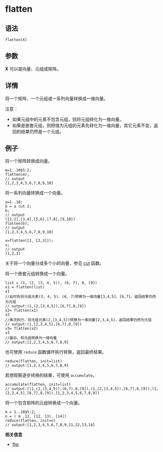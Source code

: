 # flatten

## 语法

`flatten(X)`

## 参数

**X** 可以是向量、元组或矩阵。

## 详情

将一个矩阵、一个元组或一系列向量转换成一维向量。

注意：

* 如果元组中的元素不包含元组，则将元组转化为一维向量。
* 如果是嵌套元组，则把值为元组的元素先转化为一维向量，其它元素不变，返回的结果仍然是一个元组。

## 例子

将一个矩阵转换成向量。

```
m=1..10$5:2;
flatten(m);
// output
[1,2,3,4,5,6,7,8,9,10]
```

将一系列向量转换成一个向量。

```
a=1..10;
b = a cut 2;
b;
// output
([1,2],[3,4],[5,6],[7,8],[9,10])
flatten(b);
// output
[1,2,3,4,5,6,7,8,9,10]

x=flatten([1, [2,3]]);
x;
// output
[1,2,3]
```

关于将一个向量分成多个小的向量，参见 [cut](../c/cut.html) 函数。

将一个嵌套元组转换成一个向量。

```
list = (1, (2, (3, 4, 5)), (6, 7), 8, [9])
x1 = flatten(list)
x1
//此时先将元组元素(3, 4, 5)、(6, 7)转换为一维向量[3,4,5]、[6,7]，返回结果仍然为元组
// output:(1,(2,[3,4,5]),[6,7],8,[9])
x2= flatten(x1)
x2
//再次执行，将元组元素(2,[3,4,5])转换为一维向量[2,3,4,5]，返回结果仍然为元组
// output:(1,[2,3,4,5],[6,7],8,[9])
x3= flatten(x2)
x3
//最后，将元组转换为一维向量
// output:[1,2,3,4,5,6,7,8,9]
```

也可使用 `reduce` 函数循环执行转换，返回最终结果。

```
reduce(flatten, init=list)
// output:[1,2,3,4,5,6,7,8,9]
```

若想观察逐步转换的结果，可使用 `accumulate`。

```
accumulate(flatten, init=list)
// output:[(1,(2,(3,4,5)),(6,7),8,[9]),(1,(2,[3,4,5]),[6,7],8,[9]),(1,[2,3,4,5],[6,7],8,[9]),[1,2,3,4,5,6,7,8,9]]
```

将一个包含矩阵的元组转换成一个向量。

```
m = 1..10$5:2;
n = ( m ,11, (12, 13), [14])
reduce(flatten, init=n)
// output:[1,2,3,4,5,6,7,8,9,11,12,13,14]
```

**相关信息**

* [flip](flip.html "flip")

